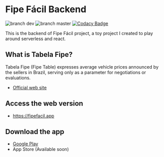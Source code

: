 # Fipe Fácil Backend
![branch dev](https://github.com/fipefacil/fipefacil-backend/workflows/branch%20dev/badge.svg?branch=dev)
![branch master](https://github.com/fipefacil/fipefacil-backend/workflows/branch%20master/badge.svg?branch=master)
[![Codacy Badge](https://app.codacy.com/project/badge/Grade/0352d9ef73074fa3ba796c7d4e1335bd)](https://www.codacy.com/gh/thalesfp/fipefacil-backend/dashboard?utm_source=github.com&amp;utm_medium=referral&amp;utm_content=thalesfp/fipefacil-backend&amp;utm_campaign=Badge_Grade)

This is the backend of Fipe Fácil project, a toy project I created to play around serverless and react.

## What is Tabela Fipe?

Tabela Fipe (Fipe Table) expresses average vehicle prices announced by the sellers in Brazil, serving only as a parameter for negotiations or evaluations.

- [Official web site](https://veiculos.fipe.org.br/)

## Access the web version

- https://fipefacil.app

## Download the app

- [Google Play](https://play.google.com/store/apps/details?id=app.fipefacil)
- App Store (Available soon)

